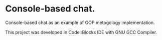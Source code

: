 # Console-based chat.

Console-based chat as an example of OOP metogology implementation.

This project was developed in Code::Blocks IDE with GNU GCC Compiler.
